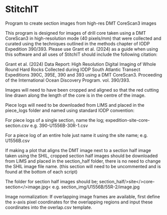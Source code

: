 # StitchIT
Program to create section images from high-res DMT CoreScan3 images

This program is designed for images of drill core taken using a DMT CoreScan3 in high-resolution mode (40 pixels/mm) that were collected and curated using the techniques outlined in the methods chapter of IODP Expedition 390/393. Please use Grant et al. (2024) as a guide when using this software and all uses of StitchIT should include the following citation:

Grant et al. (2024) Data Report: High Resolution Digital Imaging of Whole Round Hard Rocks Collected during IODP South Atlantic Transect Expeditions 390C, 395E, 390 and 393 using a DMT CoreScan3. Proceeding of the International Ocean Discovery Program. vol. 390/393. 

Images will need to have been cropped and aligned so that the red cutting line drawn along the length of the core is in the centre of the image.

Piece logs will need to be downloaded from LIMS and placed in the piece_logs folder and named using standard IODP convention:

For piece logs of a single section, name the log; expedition-site-core-section.csv e.g. 390-U1556B-30R-1.csv

For a piece log of an entire hole just name it using the site name; e.g. U1556B.csv

If making a plot that aligns the DMT image next to a section half image taken using the SHIL, cropped section half images should be downloaded from LIMS and placed in the section_half folder, there is no need to change the SHIL image file name. (this section will need to be uncommented and is found at the bottom of each script)

The folder for section half images should be; section_half/>site</>core-section</>image.jpg< e.g. section_img/U1556B/55R-2/image.jpg

Image normalization:
If overlapping image frames are available, first define the x-axis pixel coordinates for the overlapping regions and input these coordinates into the overlap.csv template. 